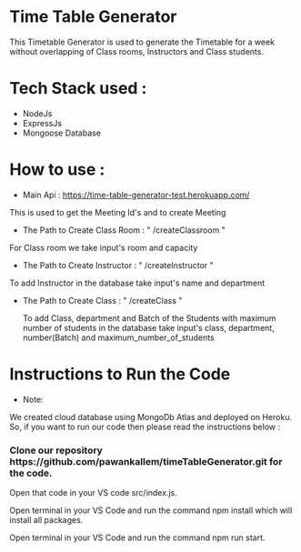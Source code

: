 
# Time Table Generator

<p>This Timetable Generator is used to generate the Timetable for a week without overlapping of Class rooms, 
Instructors and Class students. </p>

# Tech Stack used : 
* NodeJs
* ExpressJs
* Mongoose Database

# How to use : 
* Main Api : https://time-table-generator-test.herokuapp.com/  
 <p>This is used to get the Meeting Id's and to create Meeting</p> 

* The Path to Create Class Room : " /createClassroom " 
 <p> For Class room we take input's room and capacity </p> 

* The Path to Create Instructor : " /createInstructor " 
 <p> To add Instructor in the database take input's name and department </p> 
 
* The Path to Create Class : " /createClass "
  <p> To add Class, department and Batch of the Students with maximum number of students in the database take input's class, department, number(Batch) and maximum_number_of_students  </p> 
            


# Instructions to Run the Code
* Note:
<p>We created cloud database using MongoDb Atlas and deployed on Heroku. So, if you want to run our code then please read the instructions below : </p>

<h3>Clone our repository https://github.com/pawankallem/timeTableGenerator.git for the code.</h3>
<p>Open that code in your VS code src/index.js.</p>
<p>Open terminal in your VS Code and run the command npm install which will install all packages.</p>
<p>Open terminal in your VS Code and run the command npm run start.</p>
